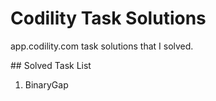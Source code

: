 # Codility Task Solutions
app.codility.com task solutions that I solved.

## Solved Task List

1. BinaryGap
